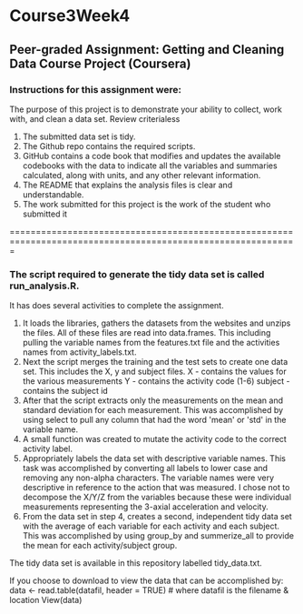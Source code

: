 # Course3Week4
## Peer-graded Assignment: Getting and Cleaning Data Course Project  (Coursera)

### Instructions for this assignment were:

The purpose of this project is to demonstrate your ability to collect, work with, and clean a data set.
Review criterialess 
1. The submitted data set is tidy.
2. The Github repo contains the required scripts.
3. GitHub contains a code book that modifies and updates the available codebooks with the data to indicate all the variables and summaries    calculated, along with units, and any other relevant information.
4. The README that explains the analysis files is clear and understandable.
5. The work submitted for this project is the work of the student who submitted it

=============================================================================================================

### The script required to generate the tidy data set is called run_analysis.R.

It has does several activities to complete the assignment.
  1. It loads the libraries, gathers the datasets from the websites and unzips the files. All of these files are read into data.frames.  This including pulling the variable names from the features.txt file and the activities names from activity_labels.txt.
  2. Next the script merges the training and the test sets to create one data set.  This includes the X, y and subject files. 
     X - contains the values for the various measurements
     Y - contains the activity code (1-6)
     subject - contains the subject id 
  3. After that the script extracts only the measurements on the mean and standard deviation for each measurement.  This was accomplished by using select to pull any column that had the word 'mean' or 'std' in the variable name.
  4. A small function was created to mutate the activity code to the correct activity label. 
  5. Appropriately labels the data set with descriptive variable names.  This task was accomplished by converting all labels to lower case and removing any non-alpha characters.  The variable names were very descriptive in reference to the action that was measured.  I chose not to decompose the X/Y/Z from the variables because these were individual measurements representing the 3-axial acceleration and velocity.
  6. From the data set in step 4, creates a second, independent tidy data set with the average of each variable for each activity and each subject.  This was accomplished by using group_by and summerize_all to provide the mean for each activity/subject group.
  
  The tidy data set is available in this repository labelled tidy_data.txt.
  
  If you choose to download to view the data that can be accomplished by:
      data <- read.table(datafil, header = TRUE) # where datafil is the filename & location
      View(data)
